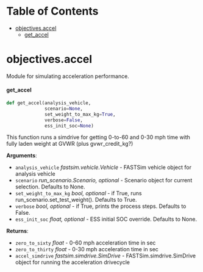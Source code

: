 # Table of Contents

* [objectives.accel](#objectives.accel)
  * [get\_accel](#objectives.accel.get_accel)

<a id="objectives.accel"></a>

# objectives.accel

Module for simulating acceleration performance.

<a id="objectives.accel.get_accel"></a>

#### get\_accel

```python
def get_accel(analysis_vehicle,
              scenario=None,
              set_weight_to_max_kg=True,
              verbose=False,
              ess_init_soc=None)
```

This function runs a simdrive for getting 0-to-60 and 0-30 mph time with fully laden weight at GVWR (plus gvwr_credit_kg?)


**Arguments**:

- `analysis_vehicle` _fastsim.vehicle.Vehicle_ - FASTSim vehicle object for analysis vehicle
- `scenario` _run_scenario.Scenario, optional_ - Scenario object for current selection. Defaults to None.
- `set_weight_to_max_kg` _bool, optional_ - if True, runs run_scenario.set_test_weight(). Defaults to True.
- `verbose` _bool, optional_ - if True, prints the process steps. Defaults to False.
- `ess_init_soc` _float, optional_ - ESS initial SOC override. Defaults to None.
  

**Returns**:

- `zero_to_sixty` _float_ - 0-60 mph acceleration time in sec
- `zero_to_thirty` _float_ - 0-30 mph acceleration time in sec
- `accel_simdrive` _fastsim.simdrive.SimDrive_ - FASTSim.simdrive.SimDrive object for running the acceleration drivecycle

